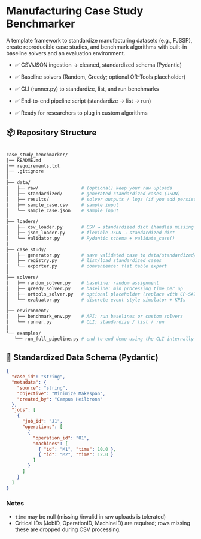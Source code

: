 # Manufacturing Case Study Benchmarker

A template framework to standardize manufacturing datasets (e.g., FJSSP), create reproducible case studies, and benchmark algorithms with built-in baseline solvers and an evaluation environment.

- ✅ CSV/JSON ingestion → cleaned, standardized schema (Pydantic)

- ✅ Baseline solvers (Random, Greedy; optional OR-Tools placeholder)

- ✅ CLI (runner.py) to standardize, list, and run benchmarks

- ✅ End-to-end pipeline script (standardize → list → run)

- ✅ Ready for researchers to plug in custom algorithms

## 📦 Repository Structure
 ``` graphql

case_study_benchmarker/
│── README.md
│── requirements.txt
│── .gitignore
│
├── data/
│   ├── raw/                # (optional) keep your raw uploads
│   ├── standardized/       # generated standardized cases (JSON)
│   ├── results/            # solver outputs / logs (if you add persistence)
│   ├── sample_case.csv     # sample input
│   └── sample_case.json    # sample input
│
├── loaders/
│   ├── csv_loader.py       # CSV → standardized dict (handles missing values)
│   ├── json_loader.py      # flexible JSON → standardized dict
│   └── validator.py        # Pydantic schema + validate_case()
│
├── case_study/
│   ├── generator.py        # save validated case to data/standardized/
│   ├── registry.py         # list/load standardized cases
│   └── exporter.py         # convenience: flat table export
│
├── solvers/
│   ├── random_solver.py    # baseline: random assignment
│   ├── greedy_solver.py    # baseline: min processing time per op
│   ├── ortools_solver.py   # optional placeholder (replace with CP-SAT)
│   └── evaluator.py        # discrete-event style simulator + KPIs
│
├── environment/
│   ├── benchmark_env.py    # API: run baselines or custom solvers
│   └── runner.py           # CLI: standardize / list / run
│
└── examples/
    └── run_full_pipeline.py # end-to-end demo using the CLI internally
```
## 🧱 Standardized Data Schema (Pydantic)
``` json
{
  "case_id": "string",
  "metadata": {
    "source": "string",
    "objective": "Minimize Makespan",
    "created_by": "Campus Heilbronn"
  },
  "jobs": [
    {
      "job_id": "J1",
      "operations": [
        {
          "operation_id": "O1",
          "machines": [
            { "id": "M1", "time": 10.0 },
            { "id": "M2", "time": 12.0 }
          ]
        }
      ]
    }
  ]
}

```
### Notes
- `time` may be null (missing /invalid in raw uploads is tolerated)
- Critical IDs (JobID, OperationID, MachineID) are required; rows missing these are dropped during CSV processing.
